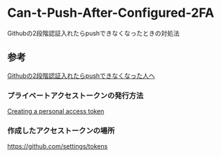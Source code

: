 # Can-t-Push-After-Configured-2FA
Githubの2段階認証入れたらpushできなくなったときの対処法

## 参考
[Githubの2段階認証入れたらpushできなくなった人へ](https://qiita.com/cyborg__ninja/items/6efd349370bf5f8bffb2)

### プライベートアクセストークンの発行方法
[Creating a personal access token](https://docs.github.com/en/github/authenticating-to-github/creating-a-personal-access-token)

### 作成したアクセストークンの場所
https://github.com/settings/tokens
